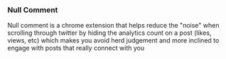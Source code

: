 ### Null Comment

Null comment is a chrome extension that helps reduce the "noise" when scrolling through twitter by hiding the analytics count on a post (likes, views, etc) which makes you avoid herd judgement and more inclined to engage with posts that really connect with you 

